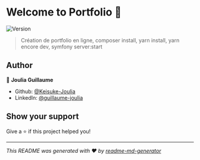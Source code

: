 # Welcome to Portfolio 👋
![Version](https://img.shields.io/badge/version-Checkpoint-blue.svg?cacheSeconds=2592000)

> Création de portfolio en ligne,
> composer install,
> yarn install,
> yarn encore dev,
> symfony server:start

## Author

👤 **Joulia Guillaume**

* Github: [@Keisuke-Joulia](https://github.com/Keisuke-Joulia)
* LinkedIn: [@guillaume-joulia](https://linkedin.com/in/guillaume-joulia)

## Show your support

Give a ⭐️ if this project helped you!


***
_This README was generated with ❤️ by [readme-md-generator](https://github.com/kefranabg/readme-md-generator)_
